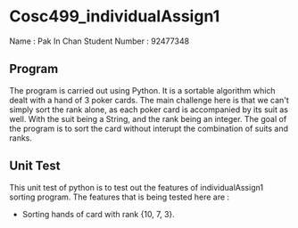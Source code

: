 # Cosc499_individualAssign1
Name : Pak In Chan
Student Number : 92477348

## Program
The program is carried out using Python. It is a sortable algorithm which dealt with a hand of 3 poker cards. The main challenge here is that we can't simply sort the rank alone, as each poker card is accompanied by its suit as well. With the suit being a String, and the rank being an integer. The goal of the program is to sort the card without interupt the combination of suits and ranks.
## Unit Test
This unit test of python is to test out the features of individualAssign1 sorting program. 
The features that is being tested here are :
- Sorting hands of card with rank {10, 7, 3}.
